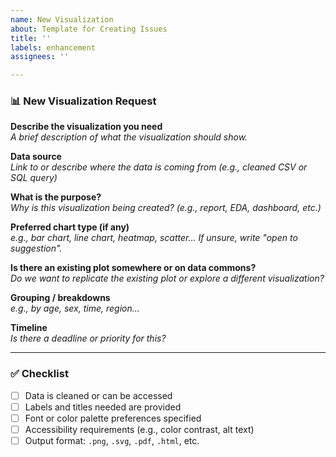 ```yaml
---
name: New Visualization
about: Template for Creating Issues
title: ''
labels: enhancement
assignees: ''

---
```


### 📊 New Visualization Request

**Describe the visualization you need**  
_A brief description of what the visualization should show._

> 

**Data source**  
_Link to or describe where the data is coming from (e.g., cleaned CSV or SQL query)_

> 

**What is the purpose?**  
_Why is this visualization being created? (e.g., report, EDA, dashboard, etc.)_

> 

**Preferred chart type (if any)**  
_e.g., bar chart, line chart, heatmap, scatter... If unsure, write "open to suggestion"._

> 

**Is there an existing plot somewhere or on data commons?**  
_Do we want to replicate the existing plot or explore a different visualization?_

> 

**Grouping / breakdowns**  
_e.g., by age, sex, time, region..._

> 

**Timeline**  
_Is there a deadline or priority for this?_

> 

---

### ✅ Checklist

- [ ] Data is cleaned or can be accessed
- [ ] Labels and titles needed are provided
- [ ] Font or color palette preferences specified
- [ ] Accessibility requirements (e.g., color contrast, alt text)
- [ ] Output format: `.png`, `.svg`, `.pdf`, `.html`, etc.
